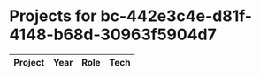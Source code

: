 # Projects for bc-442e3c4e-d81f-4148-b68d-30963f5904d7

| Project | Year | Role | Tech |
|---|---|---|---|

